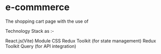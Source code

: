 # e-commmerce
 The shopping cart page  with the use of 


 
Technology Stack as :-



React.js(Vite)
Module CSS
Redux Toolkit (for state management)
Redux Toolkit Query (for API integration)

